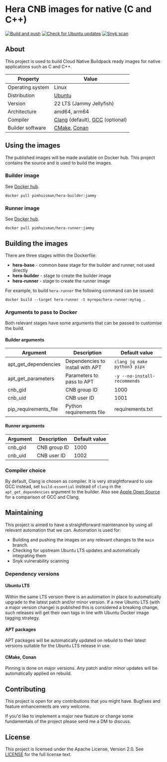 # Hera CNB images for native (C and C++)
[![Build and push](https://github.com/pim-huisman/hera-images/actions/workflows/build-and-push.yml/badge.svg)](https://github.com/pim-huisman/hera-images/actions/workflows/build-and-push.yml) 
[![Check for Ubuntu updates](https://github.com/pim-huisman/hera-images/actions/workflows/check-ubuntu-updates.yml/badge.svg)](https://github.com/pim-huisman/hera-images/actions/workflows/check-ubuntu-updates.yml) 
[![Snyk scan](https://github.com/pim-huisman/hera-images/actions/workflows/snyk-scan.yml/badge.svg)](https://github.com/pim-huisman/hera-images/actions/workflows/snyk-scan.yml)

## About
This project is used to build Cloud Native Buildpack ready images for native applications such as C and C++.

| Property         | Value                                                                            |
|------------------|----------------------------------------------------------------------------------|
| Operating system | Linux                                                                            |
| Distribution     | [Ubuntu](https://ubuntu.com)                                                     |
| Version          | 22 LTS (Jammy Jellyfish)                                                         |
| Architecture     | amd64, arm64                                                                     |
| Compiler         | [Clang](https://clang.llvm.org) (default), [GCC](https://gcc.gnu.org) (optional) |
| Builder software | [CMake](https://cmake.org), [Conan](https://conan.io)                            |


## Using the images
The published images will be made available on Docker hub. This project contains the source and is used to build the images.

### Builder image
See [Docker hub](https://hub.docker.com/r/pimhuisman/hera-builder).

```docker pull pimhuisman/hera-builder:jammy```

### Runner image
See [Docker hub](https://hub.docker.com/r/pimhuisman/hera-runner).

```docker pull pimhuisman/hera-runner:jammy```

## Building the images
There are three stages within the Dockerfile:
- **hera-base** - common base stage for the builder and runner, not used directly
- **hera-builder** - stage to create the builder image
- **hera-runner** - stage to create the runner image

For example, to build `hera-runner` the following command can be issued:

```docker build --target hera-runner -t myrepo/hera-runner:mytag .```

### Arguments to pass to Docker
Both relevant stages have some arguments that can be passed to customise the build.

#### Builder arguments

| Argument              | Description                      | Default value                |
|-----------------------|----------------------------------|------------------------------|
| apt_get_dependencies  | Dependencies to install with APT | `clang jq make python3 pipx` |
| apt_get_parameters    | Parameters to pass to APT        | `-y --no-install-recommends` |
| cnb_gid               | CNB group ID                     | 1000                         |
| cnb_uid               | CNB user ID                      | 1001                         |
| pip_requirements_file | Python requirements file         | requirements.txt             |

#### Runner arguments

| Argument              | Description                      | Default value                |
|-----------------------|----------------------------------|------------------------------|
| cnb_gid               | CNB group ID                     | 1000                         |
| cnb_uid               | CNB user ID                      | 1002                         |

### Compiler choice
By default, Clang is chosen as compiler. It is very straightforward to use GCC instead, set `build-essential` instead of `clang` in the `apt_get_dependencies` argument to the builder.
Also see [Apple Open Source](https://opensource.apple.com/source/clang/clang-23/clang/tools/clang/www/comparison.html#gcc) for a comparison of GCC and Clang.

## Maintaining
This project is aimed to have a straightforward maintenance by using all relevant automation that we can. Automation is used for:
- Building and pushing the images on any relevant changes to the `main` branch.
- Checking for upstream Ubuntu LTS updates and automatically integrating them
- Snyk vulnerability scanning

### Dependency versions
#### Ubuntu LTS
Within the same LTS version there is an automation in place to automatically upgrade to the latest patch and/or minor version. 
If a new Ubuntu LTS (with a major version change) is published this is considered a breaking change, such releases will get their own tags in line with Ubuntu Docker image tagging strategy.

#### APT packages
APT packages will be automatically updated on rebuild to their latest versions suitable for the Ubuntu LTS release in use.

#### CMake, Conan
Pinning is done on major versions. Any patch and/or minor updates will be automatically applied on rebuild.

## Contributing
This project is open for any contributions that you might have. Bugfixes and feature enhancements are very welcome.

If you'd like to implement a major new feature or change some fundamentals of the project please send me a DM to discuss.

## License
This project is licensed under the Apache License, Version 2.0. See [LICENSE](LICENSE) for the full license text.